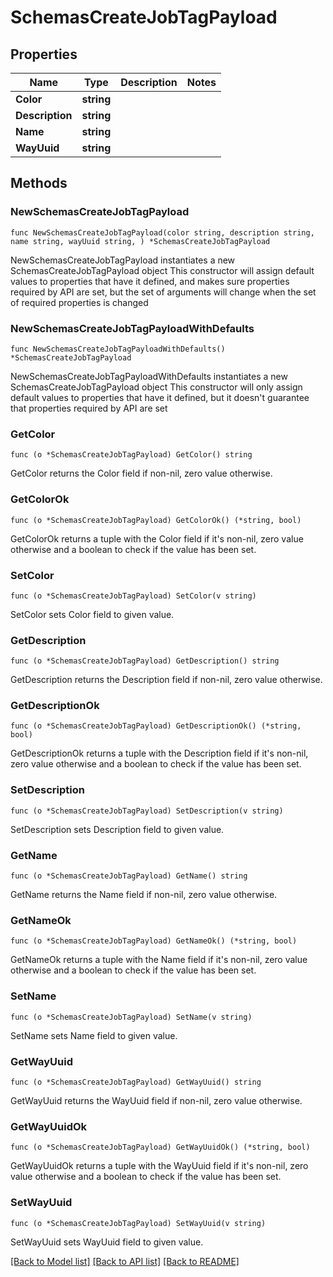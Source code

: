 # SchemasCreateJobTagPayload

## Properties

Name | Type | Description | Notes
------------ | ------------- | ------------- | -------------
**Color** | **string** |  | 
**Description** | **string** |  | 
**Name** | **string** |  | 
**WayUuid** | **string** |  | 

## Methods

### NewSchemasCreateJobTagPayload

`func NewSchemasCreateJobTagPayload(color string, description string, name string, wayUuid string, ) *SchemasCreateJobTagPayload`

NewSchemasCreateJobTagPayload instantiates a new SchemasCreateJobTagPayload object
This constructor will assign default values to properties that have it defined,
and makes sure properties required by API are set, but the set of arguments
will change when the set of required properties is changed

### NewSchemasCreateJobTagPayloadWithDefaults

`func NewSchemasCreateJobTagPayloadWithDefaults() *SchemasCreateJobTagPayload`

NewSchemasCreateJobTagPayloadWithDefaults instantiates a new SchemasCreateJobTagPayload object
This constructor will only assign default values to properties that have it defined,
but it doesn't guarantee that properties required by API are set

### GetColor

`func (o *SchemasCreateJobTagPayload) GetColor() string`

GetColor returns the Color field if non-nil, zero value otherwise.

### GetColorOk

`func (o *SchemasCreateJobTagPayload) GetColorOk() (*string, bool)`

GetColorOk returns a tuple with the Color field if it's non-nil, zero value otherwise
and a boolean to check if the value has been set.

### SetColor

`func (o *SchemasCreateJobTagPayload) SetColor(v string)`

SetColor sets Color field to given value.


### GetDescription

`func (o *SchemasCreateJobTagPayload) GetDescription() string`

GetDescription returns the Description field if non-nil, zero value otherwise.

### GetDescriptionOk

`func (o *SchemasCreateJobTagPayload) GetDescriptionOk() (*string, bool)`

GetDescriptionOk returns a tuple with the Description field if it's non-nil, zero value otherwise
and a boolean to check if the value has been set.

### SetDescription

`func (o *SchemasCreateJobTagPayload) SetDescription(v string)`

SetDescription sets Description field to given value.


### GetName

`func (o *SchemasCreateJobTagPayload) GetName() string`

GetName returns the Name field if non-nil, zero value otherwise.

### GetNameOk

`func (o *SchemasCreateJobTagPayload) GetNameOk() (*string, bool)`

GetNameOk returns a tuple with the Name field if it's non-nil, zero value otherwise
and a boolean to check if the value has been set.

### SetName

`func (o *SchemasCreateJobTagPayload) SetName(v string)`

SetName sets Name field to given value.


### GetWayUuid

`func (o *SchemasCreateJobTagPayload) GetWayUuid() string`

GetWayUuid returns the WayUuid field if non-nil, zero value otherwise.

### GetWayUuidOk

`func (o *SchemasCreateJobTagPayload) GetWayUuidOk() (*string, bool)`

GetWayUuidOk returns a tuple with the WayUuid field if it's non-nil, zero value otherwise
and a boolean to check if the value has been set.

### SetWayUuid

`func (o *SchemasCreateJobTagPayload) SetWayUuid(v string)`

SetWayUuid sets WayUuid field to given value.



[[Back to Model list]](../README.md#documentation-for-models) [[Back to API list]](../README.md#documentation-for-api-endpoints) [[Back to README]](../README.md)


